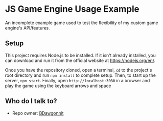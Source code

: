 # JS Game Engine Usage Example #

An incomplete example game used to test the flexibility of my custom game engine's API/features.

## Setup
This project requires Node.js to be installed. If it isn't already installed, you can download and run it from the official website at https://nodejs.org/en/.

Once you have the repository cloned, open a terminal, `cd` to the project's root directory and run `npm install` to complete setup.
Then, to start up the server, `npm start`. Finally, open `http://localhost:3030` in a browser and play the game using the keyboard arrows and space

## Who do I talk to? ##

* Repo owner: [BDawgonnit](https://github.com/BDawgonnit/)

